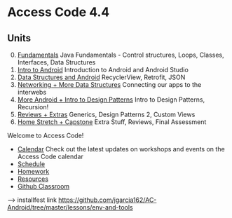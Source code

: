 # Access Code 4.4
## Units

0. [Fundamentals]() Java Fundamentals - Control structures, Loops, Classes, Interfaces, Data Structures
1. [Intro to Android]() Introduction to Android and Android Studio
2. [Data Structures and Android]() RecyclerView, Retrofit, JSON
3. [Networking + More Data Structures]() Connecting our apps to the interwebs 
4. [More Android + Intro to Design Patterns]() Intro to Design Patterns, Recursion! 
5. [Reviews + Extras]() Generics, Design Patterns 2, Custom Views
6. [Home Stretch + Capstone]() Extra Stuff, Reviews, Final Assessment

Welcome to Access Code!
- [Calendar](https://calendar.google.com/calendar/embed?src=accesscode%40c4q.nyc&ctz=America/New_York) Check out the latest updates on workshops and events on the Access Code calendar
- [Schedule](schedule.md)
- [Homework](homework/)
- [Resources](resources/)
- [Github Classroom](https://classroom.github.com/classrooms/21197287-accesscode3-3)

--> installfest link https://github.com/jgarcia162/AC-Android/tree/master/lessons/env-and-tools
